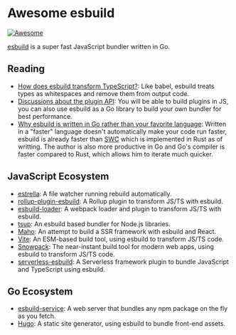 # Awesome esbuild

[![Awesome](https://awesome.re/badge-flat.svg)](https://awesome.re)

[esbuild](https://github.com/evanw/esbuild) is a super fast JavaScript bundler written in Go.

## Reading

- [How does esbuild transform TypeScript?](https://github.com/evanw/esbuild/issues/101#issuecomment-626239597): Like babel, esbuild treats types as whitespaces and remove them from output code.
- [Discussions about the plugin API](https://github.com/evanw/esbuild/issues/111): You will be able to build plugins in JS, you can also use esbuild as a Go library to build your own bundler for best performance. 
- [Why esbuild is written in Go rather than your favorite language](https://news.ycombinator.com/item?id=22336119): Written in a "faster" language doesn't automatically make your code run faster, esbuild is already faster than [SWC](https://github.com/swc-project/swc) which is implemented in Rust as of writting. The author is also more productive in Go and Go's compiler is faster compared to Rust, which allows him to iterate much quicker.

## JavaScript Ecosystem

- [estrella](https://github.com/rsms/estrella): A file watcher running rebuild automatically.
- [rollup-plugin-esbuild](https://github.com/egoist/rollup-plugin-esbuild): A Rollup plugin to transform JS/TS with esbuild.
- [esbuild-loader](https://github.com/egoist/esbuild-loader): A webpack loader and plugin to transform JS/TS with esbuild.
- [tsup](https://github.com/egoist/tsup): An esbuild based bundler for Node.js libraries.
- [Maho](https://github.com/egoist/maho): An attempt to build a SSR framework with esbuild and React.
- [Vite](https://github.com/vitejs/vite): An ESM-based build tool, using esbuild to transform JS/TS code.
- [Snowpack](https://github.com/pikapkg/snowpack): The near-instant build tool for modern web apps, using esbuild to transform JS/TS code.
- [serverless-esbuild](https://github.com/floydspace/serverless-esbuild): A Serverless framework plugin to bundle JavaScript and TypeScript using esbuild.

## Go Ecosystem

- [esbuild-service](https://github.com/egoist/esbuild-service): A web server that bundles any npm package on the fly as you fetch.
- [Hugo](https://gohugo.io/): A static site generator, using esbuild to bundle front-end assets.

